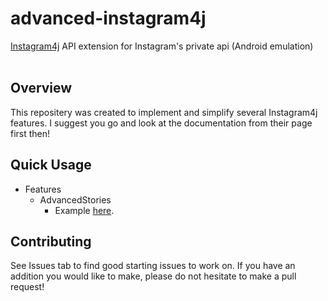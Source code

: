 # advanced-instagram4j
<a href="https://github.com/instagram4j/instagram4j">Instagram4j</a> API extension for Instagram's private api (Android emulation)
<br><br>
<h2>Overview</h2>
This repositery was created to implement and simplify several Instagram4j features. I suggest you go and look at the documentation from their page first then!
<h2>Quick Usage</h2>
<ul>
	<li>Features
		<ul>
			<li>AdvancedStories
				<ul>
					<li>Example <a href="https://github.com/unldenis/advanced-instagram4j/blob/main/Examples/exAdvancedStories.java">here</a>.</li>
				</ul>
			</li>
		</ul>
	</li>
</ul>
<h2>Contributing</h2>
See Issues tab to find good starting issues to work on. If you have an addition you would like to make, please do not hesitate to make a pull request!

